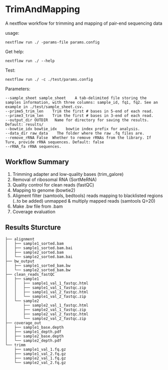 # TrimAndMapping
A nextflow workflow for trimming and mapping of pair-end sequencing data

usage: 
```
nextflow run ./ -params-file params.config
```
Get help:

```
nextflow run ./ --help
```

Test:
```
nextflow run ./ -c ./test/params.config
```

Parameters:
```
--sample_sheet sample_sheet    A tab-delimited file storing the samples information, with three columns: sample_id, fq1, fq2. See an example in ./test/sample_sheet.csv.
--prime5_trim_len    Trim the first # bases in 5-end of each read.
--prime3_trim_len    Trim the first # bases in 3-end of each read.
--output_dir OUTDIR   Name for directory for saving the results. Default: results/
--bowtie_idx bowtie_idx    bowtie index prefix for analysis.
--data_dir raw_data    The folder where the raw .fq files are.
--remove_rRNA False  Whether to remove rRNAs from the library. If Ture, provide rRNA sequences. Default: false
--rRNA_fa rRNA sequences.
```

## Workflow Summary
1. Trimming adapter and low-quality bases (trim_galore)
2. Removal of ribosomal RNA (SortMeRNA)
3. Quality control for clean reads (fastQC)
4. Mapping to genome (bowtie2)
5. Aligment filter (samtools, bedtools)
    reads mapping to blacklisted regions (..to be added)
    unmapped & multiply mapped reads (samtools Q>20)
6. Make .bw file from .bam
7. Coverage evaluation

## Results Sturcture
```
├── alignment
│   ├── sample1_sorted.bam
│   ├── sample1_sorted.bam.bai
│   ├── sample2_sorted.bam
│   └── sample2_sorted.bam.bai
├── bw_output
│   ├── sample1_sorted_bam.bw
│   └── sample2_sorted_bam.bw
├── clean_reads_fastQC
│   ├── sample1
│   │   ├── sample1_val_1_fastqc.html
│   │   ├── sample1_val_1_fastqc.zip
│   │   ├── sample1_val_2_fastqc.html
│   │   └── sample1_val_2_fastqc.zip
│   └── sample2
│       ├── sample2_val_1_fastqc.html
│       ├── sample2_val_1_fastqc.zip
│       ├── sample2_val_2_fastqc.html
│       └── sample2_val_2_fastqc.zip
├── coverage_out
│   ├── sample1_base.depth
│   ├── sample1_depth.pdf
│   ├── sample2_base.depth
│   └── sample2_depth.pdf
└── trimm
    ├── sample1_val_1.fq.gz
    ├── sample1_val_2.fq.gz
    ├── sample2_val_1.fq.gz
    └── sample2_val_2.fq.gz
```